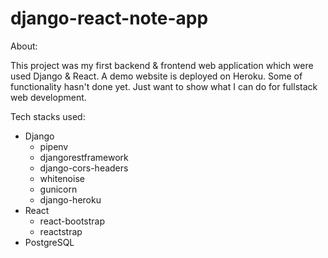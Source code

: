 # django-react-note-app
About:

This project was my first backend & frontend web application which were used Django & React. A demo website is deployed on Heroku.
Some of functionality hasn't done yet. Just want to show what I can do for fullstack web development.

Tech stacks used:
* Django
  * pipenv
  * djangorestframework
  * django-cors-headers
  * whitenoise
  * gunicorn
  * django-heroku
* React
  * react-bootstrap
  * reactstrap
* PostgreSQL




